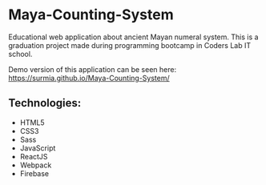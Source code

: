 # Maya-Counting-System

Educational web application about ancient Mayan numeral system. This is a graduation project made during programming bootcamp in Coders Lab IT school.

Demo version of this application can be seen here: https://surmia.github.io/Maya-Counting-System/

## Technologies:

* HTML5
* CSS3
* Sass
* JavaScript
* ReactJS
* Webpack
* Firebase
